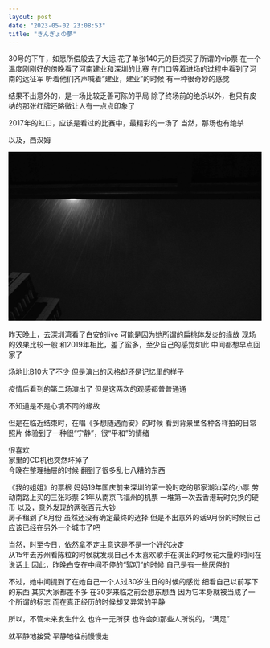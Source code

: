 ```yaml
---
layout: post
date: "2023-05-02 23:08:53"
title: "きんぎょの夢"
---
```


30号的下午，如愿所偿般去了大运
花了单张140元的巨资买了所谓的vip票
在一个温度刚刚好的傍晚看了河南建业和深圳的比赛
在门口等着进场的过程中看到了河南的远征军
听着他们齐声喊着“建业，建业”的时候
有一种很奇妙的感觉

结果不出意外的，是一场比较乏善可陈的平局
除了终场前的绝杀以外，也只有皮纳的那张红牌还略微让人有一点点印象了

2017年的虹口，应该是看过的比赛中，最精彩的一场了
当然，那场也有绝杀

以及，西汉姆

<img alt="rain" src="/assets/posts/rain.jpg" class="post-image"/>

昨天晚上，去深圳湾看了白安的live
可能是因为她所谓的扁桃体发炎的缘故
现场的效果比较一般
和2019年相比，差了蛮多，至少自己的感觉如此
中间都想早点回家了

场地比B10大了不少
但是演出的风格却还是记忆里的样子

疫情后看到的第二场演出了
但是这两次的观感都普普通通

不知道是不是心境不同的缘故

但是在临近结束时，在唱《多想随遇而安》的时候
看到背景里各种各样拍的日常照片
体验到了一种很“宁静”，很“平和”的情绪

很喜欢
<br>
家里的CD机也突然坏掉了
<br>
今晚在整理抽屉的时候
翻到了很多乱七八糟的东西

《我的姐姐》的票根
妈妈19年国庆前来深圳的第一晚时吃的那家潮汕菜的小票
劳动南路上买的三张彩票
21年从南京飞福州的机票
一堆第一次去香港玩时兑换的硬币
以及，意外发现的两张百元大钞
<br>
房子租到了8月份
虽然还没有确定最终的选择
但是不出意外的话9月份的时候自己应该已经在另外一个城市了吧

当然，时至今日，依然拿不定主意这是不是一个好的决定
<br>
从15年去苏州看陈粒的时候就发现自己不太喜欢歌手在演出的时候花大量的时间在说话上
因此，昨晚白安在中间不停的“絮叨”的时候
自己是有一些厌倦的

不过，她中间提到了在她自己一个人过30岁生日的时候的感觉
细看自己以前写下的东西
其实大家都差不多
在30岁来临之前会想东想西
因为它本身就被当成了一个所谓的标志
而在真正经历的时候却又异常的平静

所以，不管未来发生什么
也许一无所获
也许会如那些人所说的，“满足”

就平静地接受
平静地往前慢慢走
